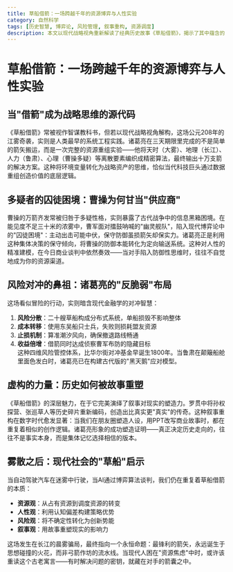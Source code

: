 ```yaml
---
title: 草船借箭：一场跨越千年的资源博弈与人性实验
category: 自然科学
tags: [历史智慧, 博弈论, 风险管理, 叙事重构, 资源调度]
description: 本文以现代战略视角重新解读了经典历史故事《草船借箭》，揭示了其中蕴含的资源博弈与人性实验的深层含义。文章探讨了如何将环境变量转化为战略资产，分析了曹操在信息不对称情况下的决策困境，并阐述了诸葛亮所采用的风险对冲策略。此外，还讨论了叙事重构的力量以及这一古老故事对现代社会在资源调度、利用认知偏差构建策略优势、风险管理及通过故事影响现实等方面的启示。适合对战略思维、博弈论感兴趣的读者，以及希望从历史中汲取智慧应对现代挑战的人士。
---
```

# 草船借箭：一场跨越千年的资源博弈与人性实验  

## 当"借箭"成为战略思维的源代码  

《草船借箭》常被视作智谋教科书，但若以现代战略视角解构，这场公元208年的江雾奇袭，实则是人类最早的系统工程实践。诸葛亮在三天期限里完成的不是简单的箭矢搬运，而是一次完整的资源重组实验——他将天时（大雾）、地理（长江）、人力（鲁肃）、心理（曹操多疑）等离散要素编织成精密算法，最终输出十万支箭的解决方案。这种将环境变量转化为战略资产的思维，恰似当代科技巨头通过数据重组创造价值的底层逻辑。  

## 多疑者的囚徒困境：曹操为何甘当"供应商"  

曹操的万箭齐发常被归咎于多疑性格，实则暴露了古代战争中的信息黑箱困境。在能见度不足三十米的浓雾中，曹军面对擂鼓呐喊的"幽灵舰队"，陷入现代博弈论中的"囚徒困境"：主动出击可能中伏，保守防御虽损箭矢却保实力。诸葛亮正是利用这种集体决策的保守倾向，将曹操的防御本能转化为定向输送系统。这种对人性的精准建模，在今日商业谈判中依然奏效——当对手陷入防御性思维时，往往不自觉地成为你的资源渠道。  

## 风险对冲的鼻祖：诸葛亮的"反脆弱"布局  

这场看似冒险的行动，实则暗含现代金融学的对冲智慧：  
1. **风险分散**：二十艘草船构成分布式系统，单船损毁不影响整体  
2. **成本转移**：使用东吴船只士兵，失败则损耗盟友资源  
3. **止损机制**：算准潮汐风向，确保撤退路线畅通  
4. **收益倍增**：借箭同时达成侦察曹军布防的隐藏目标  
这种四维风险管控体系，比华尔街对冲基金早诞生1800年。当鲁肃在颠簸船舱里面色发白时，诸葛亮已在构建古代版的"黑天鹅"应对模型。  

## 虚构的力量：历史如何被故事重塑  

《草船借箭》的深层魅力，在于它完美演绎了叙事对现实的塑造力。罗贯中将孙权探营、张巡草人等历史碎片重新编码，创造出比真实更"真实"的传奇。这种叙事重构在数字时代愈发显著：当我们在朋友圈塑造人设，用PPT改写商业故事时，都在重复着相似的创作逻辑。诸葛亮形象的成功塑造证明——真正决定历史走向的，往往不是事实本身，而是集体记忆选择相信的版本。  

## 雾散之后：现代社会的"草船"启示  

当自动驾驶汽车在迷雾中行驶，当AI通过博弈算法谈判，我们仍在重复着草船借箭的本质：  
- **资源观**：从占有资源到调度资源的转变  
- **人性观**：利用认知偏差构建策略优势  
- **风险观**：将不确定性转化为创新势能  
- **叙事观**：用故事重塑现实的影响力  

这场发生在长江的晨雾骗局，最终指向一个永恒命题：最锋利的箭矢，永远诞生于思想碰撞的火花，而非弓箭作坊的流水线。当现代人困在"资源焦虑"中时，或许该重读这个古老寓言——有时解决问题的密钥，就藏在对手的箭囊之中。